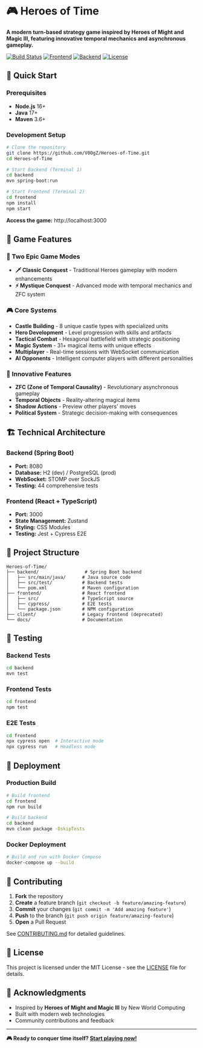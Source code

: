 # 🎮 Heroes of Time

**A modern turn-based strategy game inspired by Heroes of Might and Magic III, featuring innovative temporal mechanics and asynchronous gameplay.**

[![Build Status](https://img.shields.io/badge/build-passing-brightgreen)](https://github.com/V0OgZ/Heroes-of-Time)
[![Frontend](https://img.shields.io/badge/frontend-React%20TypeScript-blue)](https://reactjs.org/)
[![Backend](https://img.shields.io/badge/backend-Spring%20Boot-green)](https://spring.io/projects/spring-boot)
[![License](https://img.shields.io/badge/license-MIT-blue)](LICENSE)

## 🚀 Quick Start

### Prerequisites
- **Node.js** 16+ 
- **Java** 17+
- **Maven** 3.6+

### Development Setup

```bash
# Clone the repository
git clone https://github.com/V0OgZ/Heroes-of-Time.git
cd Heroes-of-Time

# Start Backend (Terminal 1)
cd backend
mvn spring-boot:run

# Start Frontend (Terminal 2) 
cd frontend
npm install
npm start
```

**Access the game:** http://localhost:3000

## 🎯 Game Features

### 🏰 Two Epic Game Modes
- **🗡️ Classic Conquest** - Traditional Heroes gameplay with modern enhancements
- **⚡ Mystique Conquest** - Advanced mode with temporal mechanics and ZFC system

### 🎮 Core Systems
- **Castle Building** - 8 unique castle types with specialized units
- **Hero Development** - Level progression with skills and artifacts  
- **Tactical Combat** - Hexagonal battlefield with strategic positioning
- **Magic System** - 31+ magical items with unique effects
- **Multiplayer** - Real-time sessions with WebSocket communication
- **AI Opponents** - Intelligent computer players with different personalities

### 🔮 Innovative Features
- **ZFC (Zone of Temporal Causality)** - Revolutionary asynchronous gameplay
- **Temporal Objects** - Reality-altering magical items
- **Shadow Actions** - Preview other players' moves
- **Political System** - Strategic decision-making with consequences

## 🏗️ Technical Architecture

### Backend (Spring Boot)
- **Port:** 8080
- **Database:** H2 (dev) / PostgreSQL (prod)
- **WebSocket:** STOMP over SockJS
- **Testing:** 44 comprehensive tests

### Frontend (React + TypeScript)
- **Port:** 3000
- **State Management:** Zustand
- **Styling:** CSS Modules
- **Testing:** Jest + Cypress E2E

## 📁 Project Structure

```
Heroes-of-Time/
├── backend/                 # Spring Boot backend
│   ├── src/main/java/      # Java source code
│   ├── src/test/           # Backend tests
│   └── pom.xml             # Maven configuration
├── frontend/               # React frontend
│   ├── src/                # TypeScript source
│   ├── cypress/            # E2E tests
│   └── package.json        # NPM configuration
├── client/                 # Legacy frontend (deprecated)
└── docs/                   # Documentation
```

## 🧪 Testing

### Backend Tests
```bash
cd backend
mvn test
```

### Frontend Tests
```bash
cd frontend
npm test
```

### E2E Tests
```bash
cd frontend
npx cypress open  # Interactive mode
npx cypress run   # Headless mode
```

## 🚀 Deployment

### Production Build
```bash
# Build frontend
cd frontend
npm run build

# Build backend
cd backend
mvn clean package -DskipTests
```

### Docker Deployment
```bash
# Build and run with Docker Compose
docker-compose up --build
```

## 🤝 Contributing

1. **Fork** the repository
2. **Create** a feature branch (`git checkout -b feature/amazing-feature`)
3. **Commit** your changes (`git commit -m 'Add amazing feature'`)
4. **Push** to the branch (`git push origin feature/amazing-feature`)
5. **Open** a Pull Request

See [CONTRIBUTING.md](CONTRIBUTING.md) for detailed guidelines.

## 📄 License

This project is licensed under the MIT License - see the [LICENSE](LICENSE) file for details.

## 🙏 Acknowledgments

- Inspired by **Heroes of Might and Magic III** by New World Computing
- Built with modern web technologies
- Community contributions and feedback

---

**🎮 Ready to conquer time itself? [Start playing now!](http://localhost:3000)**
